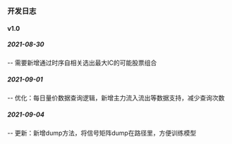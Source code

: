 ### 开发日志

#### v1.0

##### 2021-08-30

-- 需要新增通过时序自相关选出最大IC的可能股票组合

##### 2021-09-01

-- 优化：每日量价数据查询逻辑，新增主力流入流出等数据支持，减少查询次数

##### 2021-09-04

-- 更新：新增dump方法，将信号矩阵dump在路径里，方便训练模型